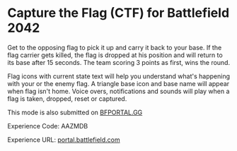 # Capture the Flag (CTF) for Battlefield 2042 

Get to the opposing flag to pick it up and carry it back to your base. If the flag carrier gets killed, the flag is dropped at his position and will return to its base after 15 seconds. The team scoring 3 points as first, wins the round.

Flag icons with current state text will help you understand what's happening with your or the enemy flag. A triangle base icon and base name will appear when flag isn't home. Voice overs, notifications and sounds will play when a flag is taken, dropped, reset or captured.

This mode is also submitted on [BFPORTAL.GG](https://bfportal.gg/experiences/ctf-capture-the-flag/)

Experience Code: AAZMDB

Experience URL: [portal.battlefield.com](https://portal.battlefield.com/experience/rules?playgroundId=ce395770-3ddb-11ed-9aa1-a4ae864f5b46)
